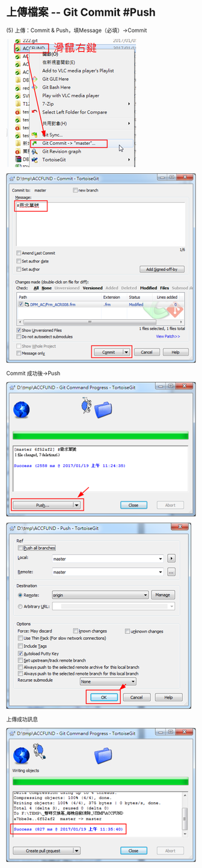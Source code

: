 # 上傳檔案 -- Git Commit \#Push



\(5\)    上傳：Commit & Push，填Message（必填）→Commit

![](/assets/170322-1817.png)

![](/assets/170322-1817A.png)

Commit 成功後→Push

![](/assets/170322-1819.png)

![](/assets/170322-1820.png)

上傳成功訊息

![](/assets/170322-1820A.png)

